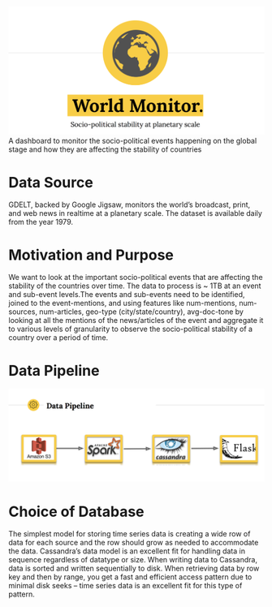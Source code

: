 ![GitHub Logo](/images/title.png)
A dashboard to monitor the socio-political events happening on the global stage and how they are affecting the stability of countries

# Data Source
GDELT, backed by Google Jigsaw, monitors the world’s broadcast, print, and web news in realtime at a planetary scale. The dataset is available daily from the year 1979.

# Motivation and Purpose
We want to look at the important socio-political events that are affecting the stability of the countries over time.
The data to process is ~ 1TB at an event and sub-event levels.The events and sub-events need to be identified, joined to the event-mentions, and using features like num-mentions, num-sources, num-articles, geo-type (city/state/country), avg-doc-tone by looking at all the mentions of the news/articles of the event and aggregate it to various levels of granularity to observe the socio-political stability of a country over a period of time.

# Data Pipeline
![GitHub Logo](/images/data-pipeline.png)

# Choice of Database
The simplest model for storing time series data is creating a wide row of data for each source and the row should grow as needed to accommodate the data. Cassandra’s data model is an excellent fit for handling data in sequence regardless of datatype or size. When writing data to Cassandra, data is sorted and written sequentially to disk. When retrieving data by row key and then by range, you get a fast and efficient access pattern due to minimal disk seeks – time series data is an excellent fit for this type of pattern. 





